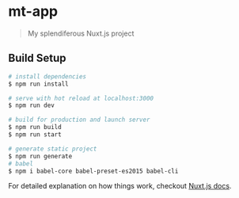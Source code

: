 # mt-app

> My splendiferous Nuxt.js project

## Build Setup

``` bash
# install dependencies
$ npm run install

# serve with hot reload at localhost:3000
$ npm run dev

# build for production and launch server
$ npm run build
$ npm run start

# generate static project
$ npm run generate
# babel
$ npm i babel-core babel-preset-es2015 babel-cli
```

For detailed explanation on how things work, checkout [Nuxt.js docs](https://nuxtjs.org).

